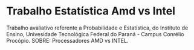 # Trabalho Estatística Amd vs Intel
Trabalho avaliativo referente a Probabilidade e Estatística, do Instituto de Ensino, Univesidade Tecnológica Federal do Paraná - Campus Conrélio Procópio. SOBRE: Processadores AMD vs INTEL.
